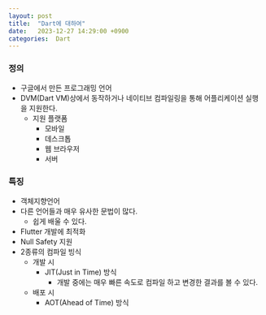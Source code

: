 ```yaml
---
layout: post
title:  "Dart에 대하여"
date:   2023-12-27 14:29:00 +0900
categories:  Dart
---
```


### 정의

- 구글에서 만든 프로그래밍 언어
- DVM(Dart VM)상에서 동작하거나 네이티브 컴파일링을 통해 어플리케이션 실행을 지원한다.
    - 지원 플랫폼
        - 모바일
        - 데스크톱
        - 웹 브라우저
        - 서버

### 특징

- 객체지향언어
- 다른 언어들과 매우 유사한 문법이 많다.
    - 쉽게 배울 수 있다.
- Flutter 개발에 최적화
- Null Safety 지원
- 2종류의 컴파일 빙식
    - 개발 시
        - JIT(Just in Time) 방식
            - 개발 중에는 매우 빠른 속도로 컴파일 하고 변경한 결과를 볼 수 있다.
    - 배포 시
        - AOT(Ahead of Time) 방식